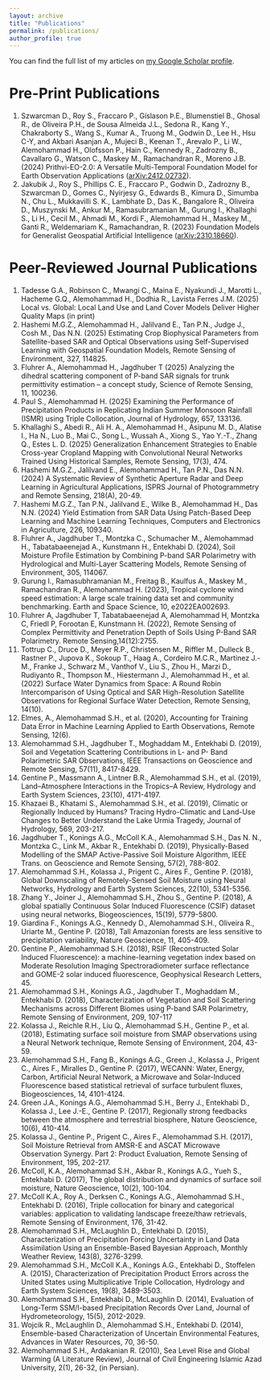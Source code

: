 ```yaml
---
layout: archive
title: "Publications"
permalink: /publications/
author_profile: true
---
```


<!-- {% if author.googlescholar %}
  You can also find my articles on <u><a href="{{author.googlescholar}}">my Google Scholar profile</a>.</u>
{% endif %}

{% include base_path %}

{% for post in site.publications reversed %}
  {% include archive-single.html %}
{% endfor %} -->

You can find the full list of my articles on [my Google Scholar profile](https://scholar.google.com/citations?user=ysq7m-YAAAAJ).

# Pre-Print Publications

1. Szwarcman D., Roy S., Fraccaro P., Gíslason Þ.E., Blumenstiel B., Ghosal R., de Oliveira P.H., de Sousa Almeida J.L., Sedona R., Kang Y., Chakraborty S., Wang S., Kumar A., Truong M., Godwin D., Lee H., Hsu C-Y, and Akbari Asanjan A., Mujeci B., Keenan T., Arevalo P., Li W., Alemohammad H., Olofsson P., Hain C., Kennedy R., Zadrozny B., Cavallaro G., Watson C., Maskey M., Ramachandran R., Moreno J.B. (2024) Prithvi-EO-2.0: A Versatile Multi-Temporal Foundation Model for Earth Observation Applications ([arXiv:2412.02732](https://doi.org/10.48550/arXiv.2412.02732)).  
1.	Jakubik J., Roy S., Phillips C. E., Fraccaro P., Godwin D., Zadrozny B., Szwarcman D., Gomes C., Nyirjesy G., Edwards B., Kimura D., Simumba N., Chu L., Mukkavilli S. K., Lambhate D., Das K., Bangalore R., Oliveira D., Muszynski M., Ankur M., Ramasubramanian M., Gurung I., Khallaghi S., Li H., Cecil M., Ahmadi M., Kordi F., Alemohammad H., Maskey M., Ganti R., Weldemariam K., Ramachandran, R. (2023) Foundation Models for Generalist Geospatial Artificial Intelligence ([arXiv:2310.18660](https://doi.org/10.48550/arXiv.2310.18660)).
<!-- 
# Publications in Review
 -->

# Peer-Reviewed Journal Publications
1.	Tadesse G.A., Robinson C., Mwangi C., Maina E., Nyakundi J., Marotti L., Hacheme G.Q., Alemohammad H., Dodhia R., Lavista Ferres J.M. (2025) Local vs. Global: Local Land Use and Land Cover Models Deliver Higher Quality Maps (in print)
1.	Hashemi M.G.Z., Alemohammad H., Jalilvand E., Tan P.N., Judge J., Cosh M., Das N.N. (2025) Estimating Crop Biophysical Parameters from Satellite-based SAR and Optical Observations using Self-Supervised Learning with Geospatial Foundation Models, Remote Sensing of Environment, 327, 114825. 
1.	Fluhrer A., Alemohammad H., Jagdhuber T (2025) Analyzing the dihedral scattering component of P-band SAR signals for trunk permittivity estimation – a concept study, Science of Remote Sensing, 11, 100236.
1.	Paul S., Alemohammad H. (2025) Examining the Performance of Precipitation Products in Replicating Indian Summer Monsoon Rainfall (ISMR) using Triple Collocation, Journal of Hydrology, 657, 133136.
1. Khallaghi S., Abedi R., Ali H. A., Alemohammad H., Asipunu M. D., Alatise I., Ha N., Luo B., Mai C., Song L., Wussah A., Xiong S., Yao Y.-T., Zhang Q., Estes L. D. (2025) Generalization Enhancement Strategies to Enable Cross-year Cropland Mapping with Convolutional Neural Networks Trained Using Historical Samples, Remote Sensing, 17(3), 474. 
1.	Hashemi M.G.Z., Jalilvand E., Alemohammad H., Tan P.N., Das N.N. (2024) A Systematic Review of Synthetic Aperture Radar and Deep Learning in Agricultural Applications, ISPRS Journal of Photogrammetry and Remote Sensing, 218(A), 20-49.
1.	Hashemi M.G.Z., Tan P.N., Jalilvand E., Wilke B., Alemohammad H., Das N.N. (2024) Yield Estimation from SAR Data Using Patch-Based Deep Learning and Machine Learning Techniques, Computers and Electronics in Agriculture, 226, 109340.
1.	Fluhrer A., Jagdhuber T., Montzka C., Schumacher M., Alemohammad H., Tabatabaeenejad A., Kunstmann H., Entekhabi D. (2024), Soil Moisture Profile Estimation by Combining P-band SAR Polarimetry with Hydrological and Multi-Layer Scattering Models, Remote Sensing of Environment, 305, 114067.
1.	Gurung I., Ramasubhramanian M., Freitag B., Kaulfus A., Maskey M., Ramachandran R., Alemohammad H. (2023), Tropical cyclone wind speed estimation: A large scale training data set and community benchmarking. Earth and Space Science, 10, e2022EA002693. 
1.	Fluhrer A, Jagdhuber T, Tabatabaeenejad A, Alemohammad H, Montzka C, Friedl P, Forootan E, Kunstmann H. (2022), Remote Sensing of Complex Permittivity and Penetration Depth of Soils Using P-Band SAR Polarimetry. Remote Sensing,14(12):2755. 
1.	Tottrup C., Druce D., Meyer R.P., Christensen M., Riffler M., Dulleck B., Rastner P., Jupova K., Sokoup T., Haag A., Cordeiro M.C.R., Martinez J.-M., Franke J., Schwarz M., Vanthof V., Liu S., Zhou H., Marzi D., Rudiyanto R., Thompson M., Hiestermann J., Alemohammad H., et al. (2022) Surface Water Dynamics from Space: A Round Robin Intercomparison of Using Optical and SAR High-Resolution Satellite Observations for Regional Surface Water Detection, Remote Sensing, 14(10).
1.	Elmes, A., Alemohammad S.H., et al. (2020), Accounting for Training Data Error in Machine Learning Applied to Earth Observations, Remote Sensing, 12(6).
1.	Alemohammad S.H., Jagdhuber T., Moghaddam M., Entekhabi D. (2019), Soil and Vegetation Scattering Contributions in L- and P- Band Polarimetric SAR Observations, IEEE Transactions on Geoscience and Remote Sensing, 57(11), 8417-8429.
1.	Gentine P., Massmann A., Lintner B.R., Alemohammad S.H., et al. (2019), Land–Atmosphere Interactions in the Tropics–A Review, Hydrology and Earth System Sciences, 23(10), 4171-4197.
1.	Khazaei B., Khatami S., Alemohammad S.H., et al. (2019), Climatic or Regionally Induced by Humans? Tracing Hydro-Climatic and Land-Use Changes to Better Understand the Lake Urmia Tragedy, Journal of Hydrology, 569, 203-217.
1.	Jagdhuber T., Konings A.G., McColl K.A., Alemohammad S.H., Das N. N., Montzka C., Link M., Akbar R., Entekhabi D. (2019), Physically-Based Modelling of the SMAP Active-Passive Soil Moisture Algorithm, IEEE Trans. on Geoscience and Remote Sensing, 57(2), 788-802.
1.	Alemohammad S.H., Kolassa J., Prigent C., Aires F., Gentine P. (2018), Global Downscaling of Remotely-Sensed Soil Moisture using Neural Networks, Hydrology and Earth System Sciences, 22(10), 5341-5356.
1.	Zhang Y., Joiner J., Alemohammad S.H., Zhou S., Gentine P. (2018), A global spatially Continuous Solar Induced Fluorescence (CSIF) dataset using neural networks, Biogeosciences, 15(19), 5779-5800.
1.	Giardina F., Konings A.G., Kennedy D., Alemohammad S.H., Oliveira R., Uriarte M., Gentine P. (2018), Tall Amazonian forests are less sensitive to precipitation variability, Nature Geoscience, 11, 405-409.
1.	Gentine P., Alemohammad S.H. (2018), RSIF (Reconstructed Solar Induced Fluorescence): a machine-learning vegetation index based on Moderate Resolution Imaging Spectroradiometer surface reflectance and GOME-2 solar induced fluorescence, Geophysical Research Letters, 45.
1.	Alemohammad S.H., Konings A.G., Jagdhuber T., Moghaddam M., Entekhabi D. (2018), Characterization of Vegetation and Soil Scattering Mechanisms across Different Biomes using P-band SAR Polarimetry, Remote Sensing of Environment, 209, 107-117
1.	Kolassa J., Reichle R.H., Liu Q., Alemohammad S.H., Gentine P., et al. (2018), Estimating surface soil moisture from SMAP observations using a Neural Network technique, Remote Sensing of Environment, 204, 43-59.
1.	Alemohammad S.H., Fang B., Konings A.G., Green J., Kolassa J., Prigent C., Aires F., Miralles D., Gentine P. (2017), WECANN: Water, Energy, Carbon, Artificial Neural Network, a Microwave and Solar-Induced Fluorescence based statistical retrieval of surface turbulent fluxes, Biogeosciences, 14, 4101-4124.
1.	Green J.A., Konings A.G., Alemohammad S.H., Berry J., Entekhabi D., Kolassa J., Lee J.-E., Gentine P. (2017), Regionally strong feedbacks between the atmosphere and terrestrial biosphere, Nature Geoscience, 10(6), 410-414.
1.	Kolassa J., Gentine P., Prigent C., Aires F., Alemohammad S.H. (2017), Soil Moisture Retrieval from AMSR-E and ASCAT Microwave Observation Synergy. Part 2: Product Evaluation, Remote Sensing of Environment, 195, 202-217.
1.	McColl, K.A., Alemohammad S.H., Akbar R., Konings A.G., Yueh S., Entekhabi D. (2017), The global distribution and dynamics of surface soil moisture, Nature Geoscience, 10(2), 100-104.
1.	McColl K.A., Roy A., Derksen C., Konings A.G., Alemohammad S.H., Entekhabi D. (2016), Triple collocation for binary and categorical variables: application to validating landscape freeze/thaw retrievals, Remote Sensing of Environment, 176, 31-42.
25.	Alemohammad S.H., McLaughlin D., Entekhabi D. (2015), Characterization of Precipitation Forcing Uncertainty in Land Data Assimilation Using an Ensemble-Based Bayesian Approach, Monthly Weather Review, 143(8), 3276-3299.
26.	Alemohammad S.H., McColl K.A., Konings A.G., Entekhabi D., Stoffelen A. (2015), Characterization of Precipitation Product Errors across the United States using Multiplicative Triple Collocation, Hydrology and Earth System Sciences, 19(8), 3489-3503.
27.	Alemohammad S.H., Entekhabi D., McLaughlin D. (2014), Evaluation of Long-Term SSM/I-based Precipitation Records Over Land, Journal of Hydrometeorology, 15(5), 2012-2029.
28.	Wojcik R., McLaughlin D., Alemohammad S.H., Entekhabi D. (2014), Ensemble-based Characterization of Uncertain Environmental Features, Advances in Water Resources, 70, 36-50.
29.	Alemohammad S.H., Ardakanian R. (2010), Sea Level Rise and Global Warming (A Literature Review), Journal of Civil Engineering Islamic Azad University, 2(1), 26-32, (in Persian).
